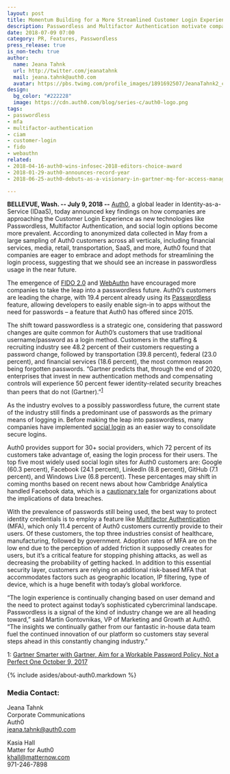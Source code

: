 ```yaml
---
layout: post
title: Momentum Building for a More Streamlined Customer Login Experience, According to Auth0
description: Passwordless and Multifactor Authentication motivate companies to shift their approach to customer logins.
date: 2018-07-09 07:00
category: PR, Features, Passwordless
press_release: true
is_non-tech: true
author:
  name: Jeana Tahnk
  url: http://twitter.com/jeanatahnk
  mail: jeana.tahnk@auth0.com
  avatar: https://pbs.twimg.com/profile_images/1891692507/JeanaTahnk2_crop_400x400.jpg
design:
  bg_color: "#222228"
  image: https://cdn.auth0.com/blog/series-c/auth0-logo.png
tags:
- passwordless
- mfa
- multifactor-authentication
- ciam
- customer-login
- fido
- webauthn
related:
- 2018-04-16-auth0-wins-infosec-2018-editors-choice-award
- 2018-01-29-auth0-announces-record-year
- 2018-06-25-auth0-debuts-as-a-visionary-in-gartner-mq-for-access-management

---
```


**BELLEVUE, Wash. -- July 9, 2018 --** [Auth0](https://auth0.com), a global leader in Identity-as-a-Service (IDaaS), today announced key findings on how companies are approaching the Customer Login Experience as new technologies like Passwordless, Multifactor Authentication, and social login options become more prevalent. According to anonymized data collected in May from a large sampling of Auth0 customers across all verticals, including financial services, media, retail, transportation, SaaS, and more, Auth0 found that companies are eager to embrace and adopt methods for streamlining the login process, suggesting that we should see an increase in passwordless usage in the near future. 

The emergence of [FIDO 2.0](https://fidoalliance.org/specs/fido-v2.0-rd-20170927/fido-overview-v2.0-rd-20170927.html) and [WebAuthn](https://auth0.com/blog/introduction-to-web-authentication) have encouraged more companies to take the leap into a passwordless future. Auth0’s customers are leading the charge, with 19.4 percent already using its [Passwordless](https://auth0.com/passwordless) feature, allowing developers to easily enable sign-in to apps without the need for passwords – a feature that Auth0 has offered since 2015. 

The shift toward passwordless is a strategic one, considering that password changes are quite common for Auth0’s customers that use traditional username/password as a login method. Customers in the staffing & recruiting industry see 48.2 percent of their customers requesting a password change, followed by transportation (39.8 percent), federal (23.0 percent), and financial services (18.6 percent), the most common reason being forgotten passwords. “Gartner predicts that, through the end of 2020, enterprises that invest in new authentication methods and compensating controls will experience 50 percent fewer identity-related security breaches than peers that do not (Gartner).”<sup>[1](#myfootnote1)</sup>

As the industry evolves to a possibly passwordless future, the current state of the industry still finds a predominant use of passwords as the primary means of logging in. Before making the leap into passwordless, many companies have implemented [social login](https://auth0.com/learn/social-login) as an easier way to consolidate secure logins. 
 
Auth0 provides support for 30+ social providers, which 72 percent of its customers take advantage of, easing the login process for their users. The top five most widely used social login sites for Auth0 customers are: Google (60.3 percent), Facebook (24.1 percent), LinkedIn (8.8 percent), GitHub (7.1 percent), and Windows Live (6.8 percent). These percentages may shift in coming months based on recent news about how Cambridge Analytica handled Facebook data, which is a [cautionary tale](https://auth0.com/blog/cambridge-analytica-and-facebook/) for organizations about the implications of data breaches. 

With the prevalence of passwords still being used, the best way to protect identity credentials is to employ a feature like [Multifactor Authentication](https://auth0.com/multifactor-authentication) (MFA), which only 11.4 percent of Auth0 customers currently provide to their users. Of these customers, the top three industries consist of healthcare, manufacturing, followed by government. Adoption rates of MFA are on the low end due to the perception of added friction it supposedly creates for users, but it’s a critical feature for stopping phishing attacks, as well as decreasing the probability of getting hacked. In addition to this essential security layer, customers are relying on additional risk-based MFA that accommodates factors such as geographic location, IP filtering, type of device, which is a huge benefit with today’s global workforce. 

“The login experience is continually changing based on user demand and the need to protect against today’s sophisticated cybercriminal landscape. Passwordless is a signal of the kind of industry change we are all heading toward,” said Martin Gontovnikas, VP of Marketing and Growth at Auth0. “The insights we continually gather from our fantastic in-house data team fuel the continued innovation of our platform so customers stay several steps ahead in this constantly changing industry.” 

<a name="myfootnote1">1</a>: [Gartner Smarter with Gartner, Aim for a Workable Password Policy, Not a Perfect One October 9, 2017](https://www.gartner.com/smarterwithgartner/aim-for-a-workable-password-policy-not-a-perfect-one/)

{% include asides/about-auth0.markdown %}

### **Media Contact:**

Jeana Tahnk<br>
Corporate Communications<br>
Auth0<br>
[jeana.tahnk@auth0.com](mailto:jeana.tahnk@auth0.com)

Kasia Hall<br>
Matter for Auth0<br>
[khall@matternow.com](mailto:khall@matternow.com)<br>
971-246-7898
